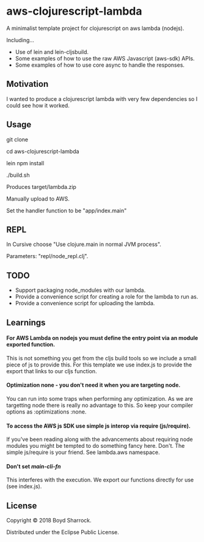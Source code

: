# aws-clojurescript-lambda

A minimalist template project for clojurescript on aws lambda (nodejs).

Including...
- Use of lein and lein-cljsbuild.
- Some examples of how to use the raw AWS Javascript (aws-sdk) APIs.
- Some examples of how to use core async to handle the responses.

## Motivation

I wanted to produce a clojurescript lambda with very few dependencies so I could see how it worked. 

## Usage

git clone

cd aws-clojurescript-lambda

lein npm install

./build.sh

Produces target/lambda.zip

Manually upload to AWS.

Set the handler function to be "app/index.main"

## REPL

In Cursive choose "Use clojure.main in normal JVM process".

Parameters: "repl/node_repl.clj".

## TODO

- Support packaging node_modules with our lambda.
- Provide a convenience script for creating a role for the lambda to run as.
- Provide a convenience script for uploading the lambda.

## Learnings

#### For AWS Lambda on nodejs you must define the entry point via an module exported function.

This is not something you get from the cljs build tools so we include a small piece of js to provide this. 
For this template we use index.js to provide the export that links to our cljs function.

#### Optimization none - you don't need it when you are targeting node.

You can run into some traps when performing any optimization. As we are targetting node there is 
really no advantage to this. So keep your compiler options as :optimizations :none.

#### To access the AWS js SDK use simple js interop via require (js/require).

If you've been reading along with the advancements about requiring node modules you might be tempted
to do something fancy here.  Don't. The simple js/require is your friend. See lambda.aws namespace.

#### Don't set *main-cli-fn* 

This interferes with the execution. We export our functions directly for use (see index.js).


## License

Copyright © 2018 Boyd Sharrock.

Distributed under the Eclipse Public License.
